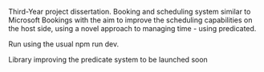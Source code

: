 Third-Year project dissertation. Booking and scheduling system similar to Microsoft Bookings with the aim to improve the scheduling capabilities on the host side, using a novel approach to managing time - using predicated.

Run using the usual npm run dev. 

Library improving the predicate system to be launched soon
